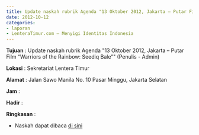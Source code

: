 ```yaml
---
title: Update naskah rubrik Agenda "13 Oktober 2012, Jakarta – Putar Film “Warriors of the Rainbow: Seediq Bale”" (Penulis - Admin)
date: 2012-10-12
categories:
- laporan
- LenteraTimur.com – Menyigi Identitas Indonesia
---
```


**Tujuan** : Update naskah rubrik Agenda "13 Oktober 2012, Jakarta – Putar Film “Warriors of the Rainbow: Seediq Bale”" (Penulis - Admin)

**Lokasi** : Sekretariat Lentera Timur 

**Alamat** : Jalan Sawo Manila No. 10 Pasar Minggu, Jakarta Selatan

**Jam** : 

**Hadir** :  


**Ringkasan** : 
* Naskah dapat dibaca [di sini](http://www.lenteratimur.com/13-oktober-2012-jakarta-putar-film-warriors-of-the-rainbow-seediq-bale/)

